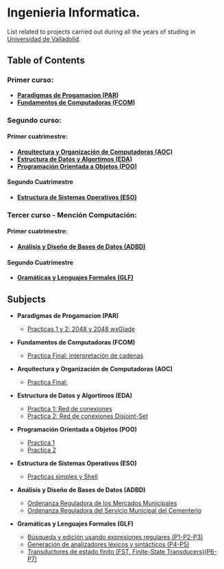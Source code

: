 # Ingenieria Informatica.
List related to projects carried out during all the years of studing in [Universidad de Valladolid](http://www.uva.es).

## Table of Contents

### Primer curso:
- **[Paradigmas de Progamacion (PAR)](#item1)**
- **[Fundamentos de Computadoras (FCOM)](#item2)**


### Segundo curso:
#### Primer cuatrimestre: 
- **[Arquitectura y Organización de Computadoras (AOC)](#item3)**
- **[Estructura de Datos y Algortimos (EDA)](#item4)**
- **[Programación Orientada a Objetos (POO)](#item5)**

#### Segundo Cuatrimestre
- **[Estructura de Sistemas Operativos (ESO)](#item6)**


### Tercer curso - Mención Computación:
#### Primer cuatrimestre: 
- **[Análisis y Diseño de Bases de Datos (ADBD)](#item7)**


#### Segundo Cuatrimestre
- **[Gramáticas y Lenguajes Formales (GLF)](#item8)**


## Subjects
<a name="item1"></a>
 - **Paradigmas de Progamacion (PAR)**
 
   - [Practicas 1 y 2: 2048 y 2048 wxGlade](https://github.com/javierabad01/PPROG)


<a name="item2"></a>
 - **Fundamentos de Computadoras (FCOM)**
   
   - [Practica Final: interpretación de cadenas](https://github.com/javierabad01/Fcom)
   
<a name="item3"></a>
 - **Arquitectura y Organización de Computadoras (AOC)**
  
   - [Practica Final: ](https://github.com/javierabad01/AOC_PFINAL)
  
 
<a name="item4"></a>
 - **Estructura de Datos y Algortimos (EDA)**
 
   - [Practica 1: Red de conexiones](https://github.com/javierabad01/EDAP1)
   - [Practica 2: Red de conexiones Disjoint-Set](https://github.com/javierabad01/EDA2)  
   
<a name="item5"></a>
 - **Programación Orientada a Objetos (POO)**
 
   - [Practica 1](https://github.com/javierabad01/POO1)
   - [Practica 2](https://github.com/javierabad01/POO2)  

<a name="item6"></a>
 - **Estructura de Sistemas Operativos (ESO)**
 
   - [Practicas simples y Shell](https://github.com/javierabad01/laboratorio-eso)
   
   
<a name="item7"></a>
 - **Análisis y Diseño de Bases de Datos (ADBD)**
 
   - [Ordenanza Reguladora de los Mercados Municipales](https://github.com/javierabad01/ADBD)
   - [Ordenanza Reguladora del Servicio Municipal del Cementerio](https://github.com/javierabad01/ADBD2023)
   
<a name="item8"></a>
 - **Gramáticas y Lenguajes Formales (GLF)**
 
   - [Búsqueda y edición usando expresiones regulares (P1-P2-P3)](https://github.com/javierabad01/GLF)
   - [Generación de analizadores léxicos y sintácticos (P4-P5)](https://github.com/javierabad01/GLF)
   - [Transductores de estado finito (FST, Finite-State Transducers)(P6-P7)](https://github.com/javierabad01/GLF)
